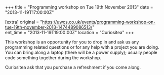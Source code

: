+++
title = "Programming workshop on Tue 19th November 2013"
date = "2013-11-19T17:00:00Z"

[extra]
original = "https://uwcs.co.uk/events/programming-workshop-on-tue-19th-november-2013-1474489086513/"    
ent_time = "2013-11-19T19:00:00Z"
location = "Curiositea"
+++

This workshop is an opportunity for you to drop in and ask us any programming related questions or for any help with a project you are doing. You can bring along a laptop (there will be a power supply); usually people code something together during the workshop.

Curiositea ask that you purchase a refreshment if you come along.

